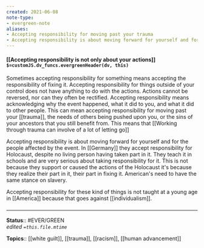 ```yaml
---
created: 2021-06-08
note-type: 
- evergreen-note
aliases:
- Accepting responsibility for moving past your trauma
- Accepting responsibility is about moving forward for yourself and for the people affected by the event
---
```


#### [[Accepting responsibility is not only about your actions]] `$=customJS.dv_funcs.evergreenHeader(dv, this)`

Sometimes accepting responsibility for something means accepting the responsibility of fixing it. Accepting responsibility for things outside of your control does not have anything to do with the actions. Actions cannot be reversed, nor can they often be rectified. Accepting responsibility means acknowledging why the event happened, what it did to you, and what it did to other people. This can mean accepting responsibility for moving past your [[trauma]], the needs of others being pushed upon you, or the sins of your ancestors that you still benefit from.  This means that [[Working through trauma can involve of a lot of letting go]]

Accepting responsibility is about moving forward for yourself and for the people affected by the event. In [[Germany]] they accept responsibility for Holocaust, despite no living person having taken part in it. They teach it in schools and are very serious about taking responsibility for it. This is not because they support or caused the actions of the Holocaust it's because they realize their part in it, their part in fixing it. American's need to have the same stance on slavery.

Accepting responsibility for these kind of things is not taught at a young age in [[America]] because that goes against [[individualism]].



### <hr class="footnote"/>

**Status**:: #EVER/GREEN   
*edited `=this.file.mtime`*

**Topics**:: [[white guilt]], [[trauma]], [[racism]], [[human advancement]]
	